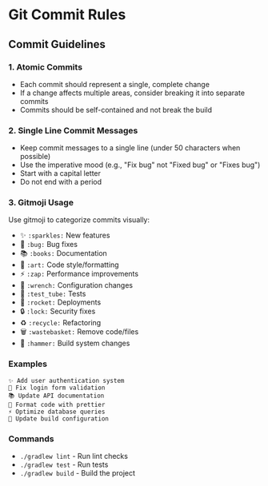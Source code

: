 # Git Commit Rules

## Commit Guidelines

### 1. Atomic Commits
- Each commit should represent a single, complete change
- If a change affects multiple areas, consider breaking it into separate commits
- Commits should be self-contained and not break the build

### 2. Single Line Commit Messages
- Keep commit messages to a single line (under 50 characters when possible)
- Use the imperative mood (e.g., "Fix bug" not "Fixed bug" or "Fixes bug")
- Start with a capital letter
- Do not end with a period

### 3. Gitmoji Usage
Use gitmoji to categorize commits visually:

- ✨ `:sparkles:` New features
- 🐛 `:bug:` Bug fixes
- 📚 `:books:` Documentation
- 🎨 `:art:` Code style/formatting
- ⚡ `:zap:` Performance improvements
- 🔧 `:wrench:` Configuration changes
- 🧪 `:test_tube:` Tests
- 🚀 `:rocket:` Deployments
- 🔒 `:lock:` Security fixes
- ♻️ `:recycle:` Refactoring
- 🗑️ `:wastebasket:` Remove code/files
- 🔨 `:hammer:` Build system changes

### Examples
```
✨ Add user authentication system
🐛 Fix login form validation
📚 Update API documentation
🎨 Format code with prettier
⚡ Optimize database queries
🔧 Update build configuration
```

### Commands
- `./gradlew lint` - Run lint checks
- `./gradlew test` - Run tests
- `./gradlew build` - Build the project